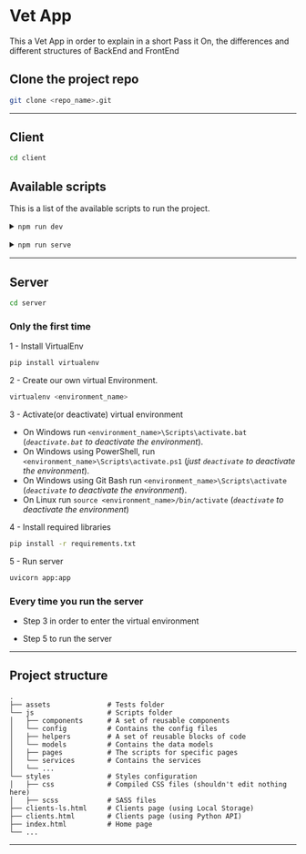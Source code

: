 # Vet App

This a Vet App in order to explain in a short Pass it On, the differences and different structures of BackEnd and FrontEnd

## Clone the project repo

```bash
git clone <repo_name>.git
```

---

## Client

```bash
cd client
```

## Available scripts

This is a list of the available scripts to run the project.

<details style="margin-bottom: 15px">
    <summary><code>npm run dev</code></summary>
    <p style="font-size: 14px; padding: 5px 0 0 10px">
        Runs the app with Live Server and starts the SASS compiler<br>
</details>

<details style="margin-bottom: 15px">
    <summary><code>npm run serve</code></summary>
    <p style="font-size: 14px; padding: 5px 0 0 10px">
        Runs Live Server
    </p>
</details>

---

## Server

```bash
cd server
```

### Only the first time

1 - Install VirtualEnv

```bash
pip install virtualenv
```

2 - Create our own virtual Environment.

```bash
virtualenv <environment_name>
```

3 - Activate(or deactivate) virtual environment

* On Windows run `<environment_name>\Scripts\activate.bat`  (*`deactivate.bat` to deactivate the environment*).
* On Windows using PowerShell, run `<environment_name>\Scripts\activate.ps1`  (*just `deactivate` to deactivate the environment*).
* On Windows using Git Bash run `<environment_name>\Scripts\activate`  (*`deactivate` to deactivate the environment*).
* On Linux run `source <environment_name>/bin/activate`     (*`deactivate` to deactivate the environment*)

4 - Install required libraries

```bash
pip install -r requirements.txt
```

5 - Run server

```bash
uvicorn app:app
```

### Every time you run the server

* Step 3 in order to enter the virtual environment

* Step 5 to run the server

---

## Project structure

```text
.
├── assets              # Tests folder
└── js                  # Scripts folder
│   ├── components      # A set of reusable components
│   └── config          # Contains the config files
│   ├── helpers         # A set of reusable blocks of code
│   └── models          # Contains the data models
│   ├── pages           # The scripts for specific pages
│   └── services        # Contains the services
│   └── ...
└── styles              # Styles configuration
│   ├── css             # Compiled CSS files (shouldn't edit nothing here)
│   ├── scss            # SASS files
├── clients-ls.html     # Clients page (using Local Storage)
├── clients.html        # Clients page (using Python API)
├── index.html          # Home page
└── ...
```

---